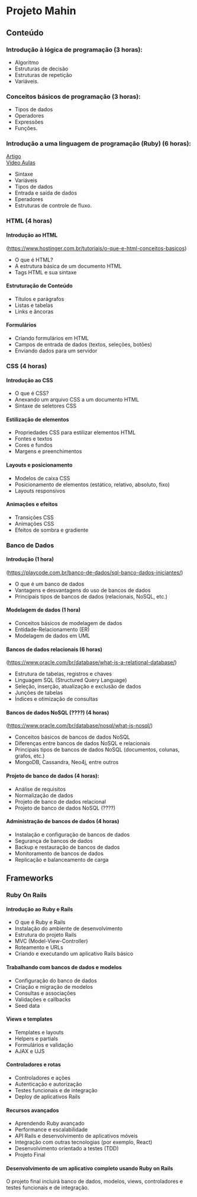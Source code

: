 # Projeto Mahin

## Conteúdo

### Introdução à lógica de programação (3 horas): 
- Algoritmo 
- Estruturas de decisão
- Estruturas de repetição 
- Variáveis.

### Conceitos básicos de programação (3 horas):
- Tipos de dados
- Operadores
- Expressões 
- Funções.

### Introdução a uma linguagem de programação (Ruby) (6 horas): 
[Artigo](https://www.devmedia.com.br/introducao-ao-recursos-basicos-da-linguagem-ruby/31504)    
[Vídeo Aulas](https://www.youtube.com/watch?v=2js9Q_BMD-8&list=PLdDT8if5attEOcQGPHLNIfnSFiJHhGDOZ)    
- Sintaxe
- Variáveis
- Tipos de dados
- Entrada e saída de dados
- Eperadores 
- Estruturas de controle de fluxo.

### HTML (4 horas)

#### Introdução ao HTML
(https://www.hostinger.com.br/tutoriais/o-que-e-html-conceitos-basicos)
- O que é HTML?
- A estrutura básica de um documento HTML
- Tags HTML e sua sintaxe

#### Estruturação de Conteúdo
- Títulos e parágrafos
- Listas e tabelas
- Links e âncoras

#### Formulários
- Criando formulários em HTML
- Campos de entrada de dados (textos, seleções, botões)
- Enviando dados para um servidor

### CSS (4 horas)

#### Introdução ao CSS
- O que é CSS?
- Anexando um arquivo CSS a um documento HTML
- Sintaxe de seletores CSS

#### Estilização de elementos
- Propriedades CSS para estilizar elementos HTML
- Fontes e textos
- Cores e fundos
- Margens e preenchimentos

#### Layouts e posicionamento
- Modelos de caixa CSS
- Posicionamento de elementos (estático, relativo, absoluto, fixo)
- Layouts responsivos

#### Animações e efeitos
- Transições CSS
- Animações CSS
- Efeitos de sombra e gradiente


### Banco de Dados

#### Introdução (1 hora)
(https://playcode.com.br/banco-de-dados/sql-banco-dados-iniciantes/)

- O que é um banco de dados
- Vantagens e desvantagens do uso de bancos de dados
- Principais tipos de bancos de dados (relacionais, NoSQL, etc.)

#### Modelagem de dados (1 hora)

- Conceitos básicos de modelagem de dados
- Entidade-Relacionamento (ER)
- Modelagem de dados em UML

#### Bancos de dados relacionais (6 horas)
(https://www.oracle.com/br/database/what-is-a-relational-database/)
- Estrutura de tabelas, registros e chaves
- Linguagem SQL (Structured Query Language)
- Seleção, inserção, atualização e exclusão de dados
- Junções de tabelas
- Índices e otimização de consultas

#### Bancos de dados NoSQL (????) (4 horas)
(https://www.oracle.com/br/database/nosql/what-is-nosql/)
- Conceitos básicos de bancos de dados NoSQL
- Diferenças entre bancos de dados NoSQL e relacionais
- Principais tipos de bancos de dados NoSQL (documentos, colunas, grafos, etc.)
- MongoDB, Cassandra, Neo4j, entre outros

#### Projeto de banco de dados (4 horas):

- Análise de requisitos
- Normalização de dados
- Projeto de banco de dados relacional
- Projeto de banco de dados NoSQL (????)

#### Administração de bancos de dados (4 horas)

- Instalação e configuração de bancos de dados
- Segurança de bancos de dados
- Backup e restauração de bancos de dados
- Monitoramento de bancos de dados
- Replicação e balanceamento de carga



## Frameworks

### Ruby On Rails

#### Introdução ao Ruby e Rails

- O que é Ruby e Rails
- Instalação do ambiente de desenvolvimento
- Estrutura do projeto Rails
- MVC (Model-View-Controller)
- Roteamento e URLs
- Criando e executando um aplicativo Rails básico

#### Trabalhando com bancos de dados e modelos

- Configuração do banco de dados
- Criação e migração de modelos
- Consultas e associações
- Validações e callbacks
- Seed data

#### Views e templates

- Templates e layouts
- Helpers e partials
- Formulários e validação
- AJAX e UJS

#### Controladores e rotas

- Controladores e ações
- Autenticação e autorização
- Testes funcionais e de integração
- Deploy de aplicativos Rails

#### Recursos avançados

- Aprendendo Ruby avançado
- Performance e escalabilidade
- API Rails e desenvolvimento de aplicativos móveis
- Integração com outras tecnologias (por exemplo, React)
- Desenvolvimento orientado a testes (TDD)
- Projeto Final

#### Desenvolvimento de um aplicativo completo usando Ruby on Rails

O projeto final incluirá banco de dados, modelos, views, controladores e testes funcionais e de integração.





